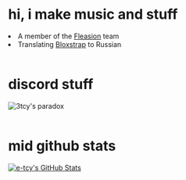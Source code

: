 

<html>
    
<div align="left">
    <h1>hi, i make music and stuff</h1>
        <li>A member of the <a href="https://github.com/fleasion/">Fleasion</a> team</li>
        <li>Translating <a href="https://github.com/pizzaboxer/bloxstrap/">Bloxstrap</a> to Russian</li>
    <br>
</div>

    
<div>
    <h1>discord stuff</h1>
    <img src="http://invidget.switchblade.xyz/UhQrGQUgxy" alt="3tcy's paradox">
</div>

<br>

<div>
    <h1>mid github stats</h1>
    <a href="https://github.com/anuraghazra/github-readme-stats">
        <img src="https://github-readme-stats.vercel.app/api?username=e-tcy&theme=radical&show_icons=true&hide_border=true&count_private=true" alt="e-tcy's GitHub Stats" />
    </a>
</div>

</html>

